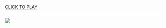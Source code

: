 
<a href="https://premium76.site?title=unblocked_games_coolmath&ref=13M">CLICK TO PLAY</a></h3>
<hr>

<a href="https://premium76.site?title=unblocked_games_coolmath&ref=13M"><img src="https://clearcache.store/games.png"></a>


